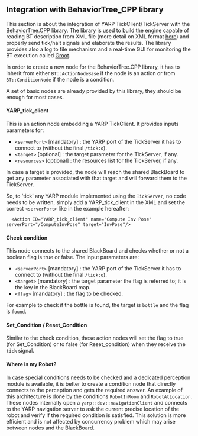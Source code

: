 ## Integration with BehaviorTree_CPP library

This section is about the integration of YARP TickClient/TickServer with the [BehaviorTree.CPP](https://github.com/BehaviorTree/BehaviorTree.CPP) library.
The library is used to build the engine capable of reading BT description from XML file 
(more detail on XML format [here](https://www.behaviortree.dev/xml_format/))
and properly send tick/halt signals and elaborate the results. The library provides also a log to file mechanism and a real-time
GUI for monitoring the BT execution called [Groot](https://github.com/BehaviorTree/Groot).

In order to create a new node for the BehaviorTree.CPP library, it has to inherit from either `BT::ActionNodeBase` if the node
is an action or from `BT::ConditionNode` if the node is a condition.

A set of basic nodes are already provided by this library, they should be enough for most cases.

#### YARP_tick_client

This is an action node embedding a YARP TickClient. It provides inputs parameters for:
  - `<serverPort>` [mandatory] : the YARP port of the TickServer it has to connect to (without the final `/tick:o`).
  - `<target>` [optional] : the target parameter for the TickServer, if any.
  - `<resources>` [optional] : the resources list for the TickServer, if any.
  
  In case a target is provided, the node will reach the shared BlackBoard to get any parameter associated with that 
  target and will forward them to the TickServer.
  
  So, to 'tick' any YARP module implemented using the `TickServer`, no code needs to be written, simply add a YARP_tick_client
  in the XML and set the correct `<serverPort>` like in the example hereafter:
  
``` 
  <Action ID="YARP_tick_client" name="Compute Inv Pose"  serverPort="/ComputeInvPose" target="InvPose"/>
```

#### Check condition

This node connects to the shared BlackBoard and checks whether or not a boolean flag is true or false.
The input parameters are:
  - `<serverPort>` [mandatory] : the YARP port of the TickServer it has to connect to (without the final `/tick:o`).
  - `<target>` [mandatory] : the target parameter the flag is referred to; it is the key in the BlackBoard map.
  - `<flag>` [mandatory] : the flag to be checked.
  
  For example to check if the bottle is found, the target is `bottle` and the flag is `found`.
  
#### Set_Condition / Reset_Condition
Similar to the check condition, these action nodes will set the flag to true (for Set_Condition) or to false 
(for Reset_condition) when they receive the `tick` signal.

#### Where is my Robot?

In case special conditions needs to be checked and a dedicated perception module is available, it is better to create a 
condition node that directly connects to the perception and gets the required answer.
An example of this architecture is done by the conditions `RobotInRoom` and `RobotAtLocation`. These nodes internally open a `yarp::dev::navigationClient` and connects to the YARP navigation server to ask the current precise location of the robot and verify if the required condition is satisfied. This solution is more efficient and is not affected by concurrency problem which may arise between nodes and the BlackBoard.

